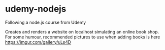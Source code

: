 # udemy-nodejs
Following a node.js course from Udemy


Creates and renders a website on localhost simulating an online book shop. For some humour, recommended pictures to use when adding books is here https://imgur.com/gallery/uLs4D
